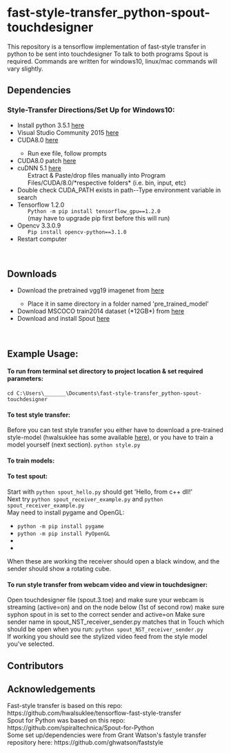 # fast-style-transfer_python-spout-touchdesigner
This repository is a tensorflow implementation of fast-style transfer in python to be sent into touchdesigner
To talk to both programs Spout is required. Commands are written for windows10, linux/mac commands will vary slightly.

<h2>Dependencies</h2>
<h3>Style-Transfer Directions/Set Up for Windows10:</h3>

<ul>
  <li>Install python 3.5.1 <a href="https://www.python.org/downloads/release/python-351/" rel="nofollow">here</a></li>
  <li>Visual Studio Community 2015 <a href="https://go.microsoft.com/fwlink/?LinkId=532606&clcid=0x409" rel="nofollow">here</a>
  <li>CUDA8.0 <a href="https://developer.nvidia.com/cuda-80-ga2-download-archive" rel="nofollow">here</a></li>
    <ul>
      <li>Run exe file, follow prompts</li>
    </ul>
  <li>CUDA8.0 patch <a href="https://developer.nvidia.com/cuda-80-ga2-download-archive" rel="nofollow">here</a></li>
  <li>cuDNN 5.1 <a href="https://developer.nvidia.com/rdp/cudnn-archive" rel="nofollow">here</a>
    <ul>Extract & Paste/drop files manually into Program Files/CUDA/8.0/*respective folders* (i.e. bin, input, etc)</ul>
  </li>
  <li>Double check CUDA_PATH exists in path--Type environment variable in search</li>
  <li>Tensorflow 1.2.0
    <ul><code>Python -m pip install tensorflow_gpu==1.2.0</code></ul>
    <ul>(may have to upgrade pip first before this will run)</ul>
  </li>
  <li>Opencv 3.3.0.9
  <ul><code>Pip install opencv-python==3.1.0</code></ul>
  </li>
  <li>Restart computer</li>
</ul>

<br>
<h2>Downloads</h2>
<ul>
  <li>Download the pretrained vgg19 imagenet from <a href="http://www.vlfeat.org/matconvnet/models/imagenet-vgg-verydeep-19.mat">here</a></li>
      <ul>
        <li>Place it in same directory in a folder named 'pre_trained_model'</li>
      </ul>
  <li>Download MSCOCO train2014 dataset (*12GB*) from <a href="http://msvocds.blob.core.windows.net/coco2014/train2014.zip">here</a></li>
  <li>Download and install Spout <a href="http://spout.zeal.co/">here</a></li>

</ul>
<br>

<h2>Example Usage:</h2>

<h4>To run from terminal set directory to project location & set required parameters: </h4>
<code>cd C:\Users\_______\Documents\fast-style-transfer_python-spout-touchdesigner</code><br>

<h4>To test style transfer:</h4>
Before you can test style transfer you either have to download a pre-trained style-model (hwalsuklee has some available <a href="https://mega.nz/#F!VEAm1CDD!ILTR1TA5zFJ_Cp9I5DRofg">here</a>), or you have to train a model yourself (next section).
<code>python style.py </code>

<h4>To train models:</h4>
<code></code>



<h4>To test spout:</h4>
Start with <code>python spout_hello.py</code> should get 'Hello, from c++ dll!' <br>
Next try <code>python spout_receiver_example.py</code> and <code>python spout_receiver_example.py</code><br>
May need to install pygame and OpenGL:
<ul>
  <li><code>python -m pip install pygame</code></li>
  <li><code>python -m pip install PyOpenGL</code></li>
  <li><code></code></li>
  <li><code></code></li>
</ul>
When these are working the receiver should open a black window, and the sender should show a rotating cube.
<code></code><code></code>

<h4>To run style transfer from webcam video and view in touchdesigner:</h4>
Open touchdesigner file (spout.3.toe) and make sure your webcam is streaming (active=on) and on the node below (1st of second row) make sure syphon spout in is set to the correct sender and active=on
Make sure sender name in spout_NST_receiver_sender.py matches that in Touch which should be open when you run: <code>python spout_NST_receiver_sender.py</code><br>
If working you should see the stylized video feed from the style model you've selected.<br>

<h2>Contributors</h2>

<h2>Acknowledgements</h2>
Fast-style transfer is based on this repo: https://github.com/hwalsuklee/tensorflow-fast-style-transfer <br>
Spout for Python was based on this repo: https://github.com/spiraltechnica/Spout-for-Python <br>
Some set up/dependencies were from Grant Watson's fastyle transfer repository here: https://github.com/ghwatson/faststyle <br>